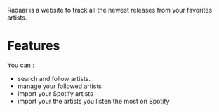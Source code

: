 Radaar is a website to track all the newest releases from your favorites artists. 

# Features

You can : 
- search and follow artists.
- manage your followed artists
- import your Spotify artists
- import your the artists you listen the most on Spotify
